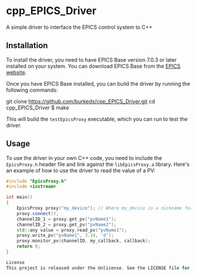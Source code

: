 # cpp_EPICS_Driver

A simple driver to interface the EPICS control system to C++

## Installation

To install the driver, you need to have EPICS Base version 7.0.3 or later installed on your system. You can download EPICS Base from the [EPICS website](https://epics.anl.gov/base/R7-0/3.php).

Once you have EPICS Base installed, you can build the driver by running the following commands:

git clone https://github.com/burkeds/cpp_EPICS_Driver.git
cd cpp_EPICS_Driver $ make


This will build the `testEpicsProxy` executable, which you can run to test the driver.

## Usage

To use the driver in your own C++ code, you need to include the `EpicsProxy.h` header file and link against the `libEpicsProxy.a` library. Here's an example of how to use the driver to read the value of a PV:

```cpp
#include "EpicsProxy.h"
#include <iostream>

int main()
{
    EpicsProxy proxy("my_device"); // Where my_device is a nickname for the device
	proxy.connect();
 	channelID_1 = proxy.get_pv("pvName1");
 	channelID_2 = proxy.get_pv("pvName2");
 	std::any value = proxy.read_pv("pvName1");
 	proxy.write_pv("pvName1", 3.14, 'd');
 	proxy.monitor_pv(channelID, my_callback, callback);
    return 0;
}

License
This project is released under the Unlicense. See the LICENSE file for details.